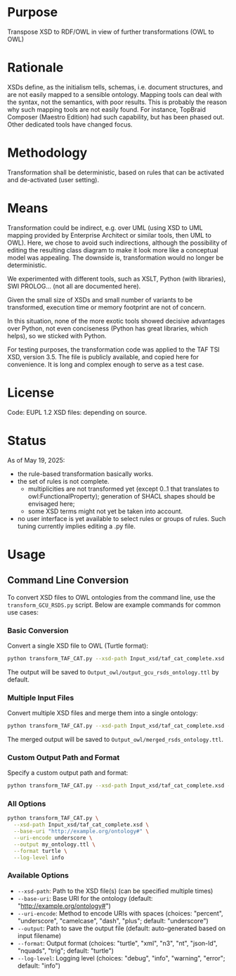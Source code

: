 # Purpose

Transpose XSD to RDF/OWL in view of further transformations (OWL to OWL)

# Rationale

XSDs define, as the initialism tells, schemas, i.e. document structures, and are not easily mapped to a sensible ontology. Mapping tools can deal with the syntax, not the semantics, with poor results. This is probably the reason why such mapping tools are not easily found. For instance, TopBraid Composer (Maestro Edition) had such capability, but has been phased out. Other dedicated tools have changed focus.

# Methodology

Transformation shall be deterministic, based on rules that can be activated and de-activated (user setting).

# Means

Transformation could be indirect, e.g. over UML (using XSD to UML mapping provided by Enterprise Architect or similar tools, then UML to OWL). Here, we chose to avoid such indirections, although the possibility of editing the resulting class diagram to make it look more like a conceptual model was appealing. The downside is, transformation would no longer be deterministic.

We experimented with different tools, such as XSLT, Python (with libraries), SWI PROLOG... (not all are documented here).

Given the small size of XSDs and small number of variants to be transformed, execution time or memory footprint are not of concern.

In this situation, none of the more exotic tools showed decisive advantages over Python, not even conciseness (Python has great libraries, which helps), so we sticked with Python.

For testing purposes, the transformation code was applied to the TAF TSI XSD, version 3.5. The file is publicly available, and copied here for convenience. It is long and complex enough to serve as a test case.

# License

Code: EUPL 1.2
XSD files: depending on source.

# Status

As of May 19, 2025:

* the rule-based transformation basically works.
* the set of rules is not complete.
  * multiplicities are not transformed yet (except 0..1 that translates to owl:FunctionalProperty); generation of SHACL shapes should be envisaged here;
  * some XSD terms might not yet be taken into account.
* no user interface is yet available to select rules or groups of rules. Such tuning currently implies editing a .py file.

# Usage

## Command Line Conversion

To convert XSD files to OWL ontologies from the command line, use the `transform_GCU_RSDS.py` script. Below are example commands for common use cases:

### Basic Conversion

Convert a single XSD file to OWL (Turtle format):

```bash
python transform_TAF_CAT.py --xsd-path Input_xsd/taf_cat_complete.xsd
```

The output will be saved to `Output_owl/output_gcu_rsds_ontology.ttl` by default.

### Multiple Input Files

Convert multiple XSD files and merge them into a single ontology:

```bash
python transform_TAF_CAT.py --xsd-path Input_xsd/taf_cat_complete.xsd --xsd-path Input_xsd/gcu_wdr.xsd
```

The merged output will be saved to `Output_owl/merged_rsds_ontology.ttl`.

### Custom Output Path and Format

Specify a custom output path and format:

```bash
python transform_TAF_CAT.py --xsd-path Input_xsd/taf_cat_complete.xsd --output my_ontology.rdf --format xml
```

### All Options

```bash
python transform_TAF_CAT.py \
  --xsd-path Input_xsd/taf_cat_complete.xsd \
  --base-uri "http://example.org/ontology#" \
  --uri-encode underscore \
  --output my_ontology.ttl \
  --format turtle \
  --log-level info
```

### Available Options

- `--xsd-path`: Path to the XSD file(s) (can be specified multiple times)
- `--base-uri`: Base URI for the ontology (default: "http://example.org/ontology#")
- `--uri-encode`: Method to encode URIs with spaces (choices: "percent", "underscore", "camelcase", "dash", "plus"; default: "underscore")
- `--output`: Path to save the output file (default: auto-generated based on input filename)
- `--format`: Output format (choices: "turtle", "xml", "n3", "nt", "json-ld", "nquads", "trig"; default: "turtle")
- `--log-level`: Logging level (choices: "debug", "info", "warning", "error"; default: "info")
